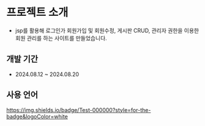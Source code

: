 # 프로젝트 소개

+ jsp를 활용해 로그인가 회원가입 및 회원수정, 게시판 CRUD, 관리자 권한을 이용한 회원 관리를 하는 사이트를 만들었습니다.


## 개발 기간

+ 2024.08.12 ~ 2024.08.20

## 사용 언어

https://img.shields.io/badge/Test-000000?style=for-the-badge&logoColor=white
